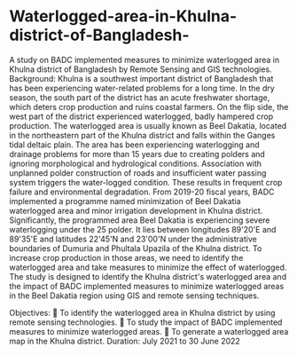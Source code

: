 # Waterlogged-area-in-Khulna-district-of-Bangladesh-
A study on BADC implemented measures to minimize waterlogged area in Khulna district of Bangladesh by Remote Sensing and GIS technologies.
Background:
Khulna is a southwest important district of Bangladesh that has been experiencing water-related problems for a long time. In the dry season, 
the south part of the district has an acute freshwater shortage, which deters crop production and ruins coastal farmers. 
On the flip side, the west part of the district experienced waterlogged, badly hampered crop production. 
The waterlogged area is usually known as Beel Dakatia, located in the northeastern part of the Khulna district and falls within the Ganges tidal deltaic plain. 
The area has been experiencing waterlogging and drainage problems for more than 15 years due to creating polders and ignoring morphological and hydrological 
conditions. Association with unplanned polder construction of roads and insufficient water passing system triggers the water-logged condition. 
These results in frequent crop failure and environmental degradation. From 2019-20 fiscal years, BADC implemented a programme named minimization of Beel Dakatia
waterlogged area and minor irrigation development in Khulna district. Significantly, the programmed area Beel Dakatia is experiencing severe waterlogging 
under the 25 polder. It lies between longitudes 89'20'E and 89'35'E and latitudes 22'45'N and 23'00'N under the administrative boundaries of Dumuria and 
Phultala Upazila of the Khulna district. To increase crop production in those areas, we need to identify the waterlogged area and take measures to minimize the 
effect of waterlogged. The study is designed to identify the Khulna district's waterlogged area and the impact of BADC implemented measures to minimize 
waterlogged areas in the Beel Dakatia region using GIS and remote sensing techniques. 

Objectives:
	To identify the waterlogged area in Khulna district by using remote sensing technologies.
	To study the impact of BADC implemented measures to minimize waterlogged areas.
	To generate a waterlogged area map in the Khulna district.
Duration: July 2021 to 30 June 2022
